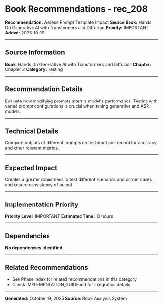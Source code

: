 # Book Recommendations - rec_208

**Recommendation:** Assess Prompt Template Impact
**Source Book:** Hands On Generative AI with Transformers and Diffusion
**Priority:** IMPORTANT
**Added:** 2025-10-19

---

## Source Information

**Book:** Hands On Generative AI with Transformers and Diffusion
**Chapter:** Chapter 2
**Category:** Testing

---

## Recommendation Details

Evaluate how modifying prompts alters a model's performance. Testing with varied prompt configurations is crucial when tuning generative and ASR models.

---

## Technical Details

Compare outputs of different prompts on test input and record for accuracy and other relevant metrics.

---

## Expected Impact

Creates a greater robustness to test different scenarios and corner cases and ensure consistency of output.

---

## Implementation Priority

**Priority Level:** IMPORTANT
**Estimated Time:** 10 hours

---

## Dependencies

**No dependencies identified.**

---

## Related Recommendations

- See Phase index for related recommendations in this category
- Check IMPLEMENTATION_GUIDE.md for integration details

---

**Generated:** October 19, 2025
**Source:** Book Analysis System
